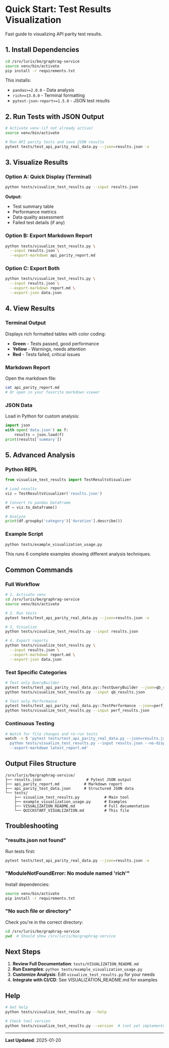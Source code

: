 # Quick Start: Test Results Visualization

Fast guide to visualizing API parity test results.

## 1. Install Dependencies

```bash
cd /srv/luris/be/graphrag-service
source venv/bin/activate
pip install -r requirements.txt
```

This installs:
- `pandas>=2.0.0` - Data analysis
- `rich>=13.0.0` - Terminal formatting
- `pytest-json-report>=1.5.0` - JSON test results

## 2. Run Tests with JSON Output

```bash
# Activate venv (if not already active)
source venv/bin/activate

# Run API parity tests and save JSON results
pytest tests/test_api_parity_real_data.py --json=results.json -v
```

## 3. Visualize Results

### Option A: Quick Display (Terminal)

```bash
python tests/visualize_test_results.py --input results.json
```

**Output:**
- Test summary table
- Performance metrics
- Data quality assessment
- Failed test details (if any)

### Option B: Export Markdown Report

```bash
python tests/visualize_test_results.py \
  --input results.json \
  --export-markdown api_parity_report.md
```

### Option C: Export Both

```bash
python tests/visualize_test_results.py \
  --input results.json \
  --export-markdown report.md \
  --export-json data.json
```

## 4. View Results

### Terminal Output

Displays rich formatted tables with color coding:
- **Green** - Tests passed, good performance
- **Yellow** - Warnings, needs attention
- **Red** - Tests failed, critical issues

### Markdown Report

Open the markdown file:
```bash
cat api_parity_report.md
# Or open in your favorite markdown viewer
```

### JSON Data

Load in Python for custom analysis:
```python
import json
with open('data.json') as f:
    results = json.load(f)
print(results['summary'])
```

## 5. Advanced Analysis

### Python REPL

```python
from visualize_test_results import TestResultsVisualizer

# Load results
viz = TestResultsVisualizer('results.json')

# Convert to pandas DataFrame
df = viz.to_dataframe()

# Analyze
print(df.groupby('category')['duration'].describe())
```

### Example Script

```bash
python tests/example_visualization_usage.py
```

This runs 6 complete examples showing different analysis techniques.

## Common Commands

### Full Workflow

```bash
# 1. Activate venv
cd /srv/luris/be/graphrag-service
source venv/bin/activate

# 2. Run tests
pytest tests/test_api_parity_real_data.py --json=results.json -v

# 3. Visualize
python tests/visualize_test_results.py --input results.json

# 4. Export reports
python tests/visualize_test_results.py \
  --input results.json \
  --export-markdown report.md \
  --export-json data.json
```

### Test Specific Categories

```bash
# Test only QueryBuilder
pytest tests/test_api_parity_real_data.py::TestQueryBuilder --json=qb_results.json -v
python tests/visualize_test_results.py --input qb_results.json

# Test only Performance
pytest tests/test_api_parity_real_data.py::TestPerformance --json=perf_results.json -v
python tests/visualize_test_results.py --input perf_results.json
```

### Continuous Testing

```bash
# Watch for file changes and re-run tests
watch -n 5 'pytest tests/test_api_parity_real_data.py --json=results.json -v && \
  python tests/visualize_test_results.py --input results.json --no-display \
  --export-markdown latest_report.md'
```

## Output Files Structure

```
/srv/luris/be/graphrag-service/
├── results.json                    # Pytest JSON output
├── api_parity_report.md           # Markdown report
├── api_parity_test_data.json      # Structured JSON data
└── tests/
    ├── visualize_test_results.py           # Main tool
    ├── example_visualization_usage.py      # Examples
    ├── VISUALIZATION_README.md             # Full documentation
    └── QUICKSTART_VISUALIZATION.md         # This file
```

## Troubleshooting

### "results.json not found"

Run tests first:
```bash
pytest tests/test_api_parity_real_data.py --json=results.json -v
```

### "ModuleNotFoundError: No module named 'rich'"

Install dependencies:
```bash
source venv/bin/activate
pip install -r requirements.txt
```

### "No such file or directory"

Check you're in the correct directory:
```bash
cd /srv/luris/be/graphrag-service
pwd  # Should show /srv/luris/be/graphrag-service
```

## Next Steps

1. **Review Full Documentation**: `tests/VISUALIZATION_README.md`
2. **Run Examples**: `python tests/example_visualization_usage.py`
3. **Customize Analysis**: Edit `visualize_test_results.py` for your needs
4. **Integrate with CI/CD**: See VISUALIZATION_README.md for examples

## Help

```bash
# Get help
python tests/visualize_test_results.py --help

# Check tool version
python tests/visualize_test_results.py --version  # (not yet implemented)
```

---

**Last Updated**: 2025-01-20
